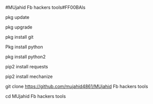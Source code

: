 #MUjahid Fb hackers tools#FF00BAls

pkg update

pkg upgrade

pkg install git

Pkg install python

pkg install python2

pip2 install requests

pip2 install mechanize

git clone https://github.com/mujahid4861/MUjahid Fb hackers tools

cd MUjahid Fb hackers tools
